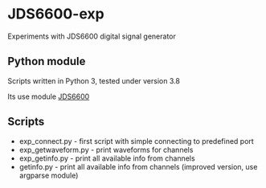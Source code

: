 # JDS6600-exp

Experiments with JDS6600 digital signal generator

## Python module

Scripts written in Python 3, tested under version 3.8

Its use module [JDS6600](https://pypi.org/project/jds6600/)

## Scripts

* exp_connect.py - first script with simple connecting to predefined port
* exp_getwaveform.py - print waveforms for channels
* exp_getinfo.py - print all available info from channels
* getinfo.py - print all available info from channels (improved version, use argparse module)
